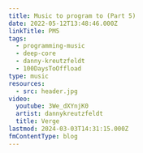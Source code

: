 ```yaml
---
title: Music to program to (Part 5)
date: 2022-05-12T13:48:46.000Z
linkTitle: PM5
tags:
  - programming-music
  - deep-core
  - danny-kreutzfeldt
  - 100DaysToOffload
type: music
resources:
  - src: header.jpg
video:
  youtube: 3We_dXYnjK0
  artist: dannykreutzfeldt
  title: Verge
lastmod: 2024-03-03T14:31:15.000Z
fmContentType: blog
---
```


